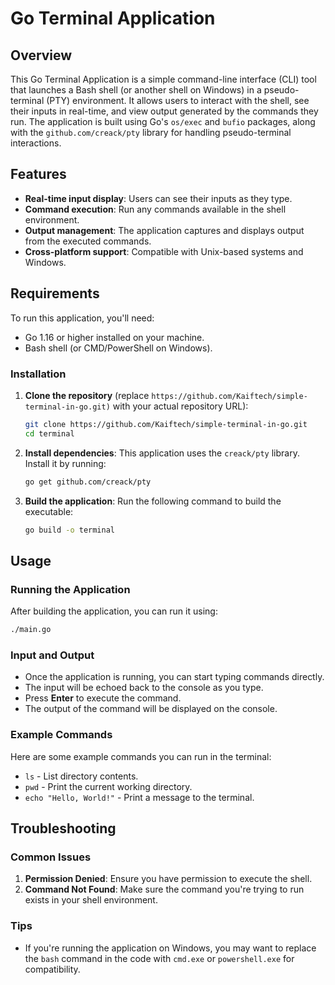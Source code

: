 
# Go Terminal Application

## Overview

This Go Terminal Application is a simple command-line interface (CLI) tool that launches a Bash shell (or another shell on Windows) in a pseudo-terminal (PTY) environment. It allows users to interact with the shell, see their inputs in real-time, and view output generated by the commands they run. The application is built using Go's `os/exec` and `bufio` packages, along with the `github.com/creack/pty` library for handling pseudo-terminal interactions.

## Features

- **Real-time input display**: Users can see their inputs as they type.
- **Command execution**: Run any commands available in the shell environment.
- **Output management**: The application captures and displays output from the executed commands.
- **Cross-platform support**: Compatible with Unix-based systems and Windows.

## Requirements

To run this application, you'll need:

- Go 1.16 or higher installed on your machine.
- Bash shell (or CMD/PowerShell on Windows).

### Installation

1. **Clone the repository** (replace `https://github.com/Kaiftech/simple-terminal-in-go.git)` with your actual repository URL):
   ```bash
   git clone https://github.com/Kaiftech/simple-terminal-in-go.git
   cd terminal
   ```

2. **Install dependencies**:
   This application uses the `creack/pty` library. Install it by running:
   ```bash
   go get github.com/creack/pty
   ```

3. **Build the application**:
   Run the following command to build the executable:
   ```bash
   go build -o terminal
   ```

## Usage

### Running the Application

After building the application, you can run it using:

```bash
./main.go
```

### Input and Output

- Once the application is running, you can start typing commands directly.
- The input will be echoed back to the console as you type.
- Press **Enter** to execute the command.
- The output of the command will be displayed on the console.

### Example Commands

Here are some example commands you can run in the terminal:

- `ls` - List directory contents.
- `pwd` - Print the current working directory.
- `echo "Hello, World!"` - Print a message to the terminal.

## Troubleshooting

### Common Issues

1. **Permission Denied**: Ensure you have permission to execute the shell.
2. **Command Not Found**: Make sure the command you're trying to run exists in your shell environment.

### Tips

- If you're running the application on Windows, you may want to replace the `bash` command in the code with `cmd.exe` or `powershell.exe` for compatibility.
